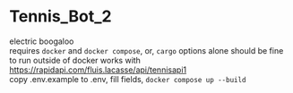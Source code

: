 # Tennis_Bot_2
electric boogaloo<br>
requires `docker` and `docker compose`, or, `cargo` options alone should be fine to run outside of docker
works with https://rapidapi.com/fluis.lacasse/api/tennisapi1<br>
copy .env.example to .env, fill fields, `docker compose up --build`
